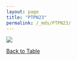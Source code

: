 ```yaml
---
layout: page
title: "PTPN23"
permalink: /_mds/PTPN23/
---
```


![](../../algns0/5HSAA086434_aln_report.png?raw=true)

[Back to Table](../../display)